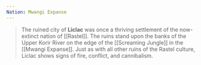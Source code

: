 ```yaml
---
Nation: Mwangi Expanse
---
```


> The ruined city of **Liclac** was once a thriving settlement of the now-extinct nation of [[Rastel]]. The ruins stand upon the banks of the Upper Korir River on the edge of the [[Screaming Jungle]] in the [[Mwangi Expanse]]. Just as with all other ruins of the Rastel culture, Liclac shows signs of fire, conflict, and cannibalism.








